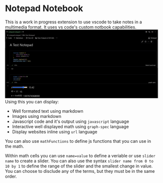 # Notepad Notebook

This is a work in progress extension to use vscode to take notes in a multimedia format.
It uses vs code's custom notbook capabilities.
![An example image of the notepad](media/example.png)
Using this you can display:

* Well formated text using markdown
* Images using markdown
* Javascript code and it's output using `javascript` language
* Interactive well displayed math using `graph-spec` language
* Display websites inline using `url` language

You can also use `mathFunctions` to define js functions that you can use in the math.

Within math cells you can use `name=value` to define a veriable or use `slider name` to create a slider. You can also use the syntax `slider name from 0 to 10 by 1` to define the range of the slider and the smallest change in value. You can choose to disclude any of the terms, but they must be in the same order.
